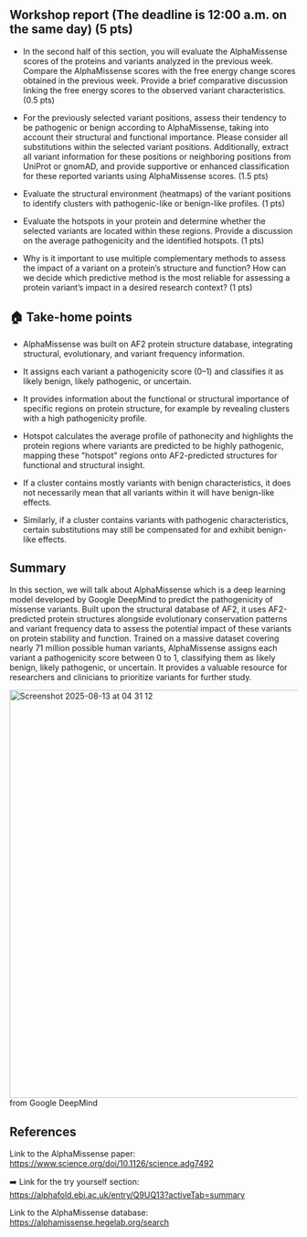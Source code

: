 ## Workshop report (The deadline is 12:00 a.m. on the same day) (5 pts)

- In the second half of this section, you will evaluate the AlphaMissense scores of the proteins and variants analyzed in the previous week. Compare the AlphaMissense scores with the free energy change scores obtained in the previous week. Provide a brief comparative discussion linking the free energy scores to the observed variant characteristics. (0.5 pts)

- For the previously selected variant positions, assess their tendency to be pathogenic or benign according to AlphaMissense, taking into account their structural and functional importance. Please consider all substitutions within the selected variant positions. Additionally, extract all variant information for these positions or neighboring positions from UniProt or gnomAD, and provide supportive or enhanced classification for these reported variants using AlphaMissense scores. (1.5 pts)

- Evaluate the structural environment (heatmaps) of the variant positions to identify clusters with pathogenic-like or benign-like profiles. (1 pts)

- Evaluate the hotspots in your protein and determine whether the selected variants are located within these regions. Provide a discussion on the average pathogenicity and the identified hotspots. (1 pts)

- Why is it important to use multiple complementary methods to assess the impact of a variant on a protein’s structure and function? How can we decide which predictive method is the most reliable for assessing a protein variant’s impact in a desired research context? (1 pts)


## 🏠 Take-home points

- AlphaMissense was built on AF2 protein structure database, integrating structural, evolutionary, and variant frequency information.

- It assigns each variant a pathogenicity score (0–1) and classifies it as likely benign, likely pathogenic, or uncertain.

- It provides information about the functional or structural importance of specific regions on protein structure, for example by revealing clusters with a high pathogenicity profile.

- Hotspot calculates the average profile of pathonecity and highlights the protein regions where variants are predicted to be highly pathogenic, mapping these "hotspot" regions onto AF2-predicted structures for functional and structural insight.

- If a cluster contains mostly variants with benign characteristics, it does not necessarily mean that all variants within it will have benign-like effects.

- Similarly, if a cluster contains variants with pathogenic characteristics, certain substitutions may still be compensated for and exhibit benign-like effects.

## Summary 

In this section, we will talk about AlphaMissense which is a deep learning model developed by Google DeepMind to predict the pathogenicity of missense variants. Built upon the structural database of AF2, it uses AF2-predicted protein structures alongside evolutionary conservation patterns and variant frequency data to assess the potential impact of these variants on protein stability and function. Trained on a massive dataset covering nearly 71 million possible human variants, AlphaMissense assigns each variant a pathogenicity score between 0 to 1, classifying them as likely benign, likely pathogenic, or uncertain. It provides a valuable resource for researchers and clinicians to prioritize variants for further study. 

<img width="1241" height="714" alt="Screenshot 2025-08-13 at 04 31 12" src="https://github.com/user-attachments/assets/91f1db88-ae6f-4fdc-a8dc-aab2af772bb7" />
from Google DeepMind

## References

Link to the AlphaMissense paper: https://www.science.org/doi/10.1126/science.adg7492

➡️ Link for the try yourself section: https://alphafold.ebi.ac.uk/entry/Q9UQ13?activeTab=summary

Link to the AlphaMissense database: https://alphamissense.hegelab.org/search
